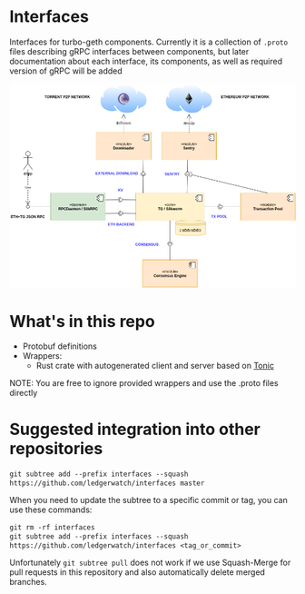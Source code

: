 # Interfaces
Interfaces for turbo-geth components. Currently it is a collection of `.proto` files describing gRPC interfaces between components, but later documentation about each interface, its components, as well as required version of gRPC will be added

<img src="turbo-geth-architecture.png">

# What's in this repo
- Protobuf definitions
- Wrappers:
  - Rust crate with autogenerated client and server based on [Tonic](https://github.com/hyperium/tonic)

NOTE: You are free to ignore provided wrappers and use the .proto files directly

# Suggested integration into other repositories
```
git subtree add --prefix interfaces --squash https://github.com/ledgerwatch/interfaces master
```

When you need to update the subtree to a specific commit or tag, you can use these commands:

```
git rm -rf interfaces
git subtree add --prefix interfaces --squash https://github.com/ledgerwatch/interfaces <tag_or_commit>
```

Unfortunately `git subtree pull` does not work if we use Squash-Merge for pull requests in this repository
and also automatically delete merged branches.
